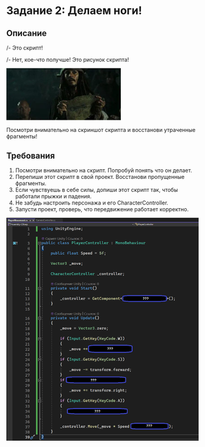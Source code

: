 # Задание 2: Делаем ноги!

## Описание

/- Это скрипт!
 
/- Нет, кое-что получше! Это рисунок скрипта!

<img src="https://github.com/copetonrob/YP_Unity_M3_W2/blob/main/img/meme2.jpg" width="300"/>

Посмотри внимательно на скриншот скрипта и восстанови утраченные фрагменты!

## Требования

1. Посмотри внимательно на скрипт. Попробуй понять что он делает.
2. Перепиши этот скрипт в свой проект. Восстанови пропущенные фрагменты.
3. Если чувствуешь в себе силы, допиши этот скрипт так, чтобы работали прыжки и падения.
4. Не забудь настроить персонажа и его CharacterController.
5. Запусти проект, проверь, что передвижение работает корректно.

<img src="https://github.com/copetonrob/YP_Unity_M3_W2/blob/main/img/script2.png"/>

